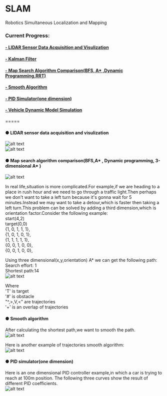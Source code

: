 # SLAM
Robotics Simultaneous Localization and Mapping  
### Current Progress:  
#### [- LIDAR Sensor Data Acquisition and Visulization](https://github.com/malichao/SLAM/tree/master/LIDAR)  
#### [- Kalman Filter](/KalmanFilter)  
#### [- Map Search Algorithm Comparison(BFS, A* ,Dynamic Programming,RRT)](/Search/GraphSearch)  
#### [- Smooth Algorithm](/Search/GraphSearch)  
#### [- PID Simulator(one dimension)](/PID)  
#### [- Vehicle Dynamic Model Simulation](Search/GraphSearch)  
    
=====
    
#### ● LIDAR sensor data acquisition and visulization  
![alt text](https://github.com/malichao/SLAM/blob/master/LIDAR/snapshots/2016%20Feb%2004%20-3.jpg)  
![alt text](https://github.com/malichao/SLAM/blob/master/LIDAR/snapshots/2016%20Feb%2004%20-5.jpg)  
  
#### ● Map search algorithm comparison(BFS,A* , Dynamic programming, 3-dimensional A* )  
![alt text](https://github.com/malichao/SLAM/blob/master/Search/GraphSearch/doc/comparison-s.jpg)  
  
In real life,situation is more complicated.For example,if we are heading to a place in rush hour and we need to go through a traffic light.Then perhaps we don't want to take a left turn because it's gonna wait for 5 minutes.Instead we may want to take a detour,which is faster then taking a left turn.This problem can be solved by adding a third dimension,which is orientation factor.Consider the following example:  
start(4,2)  
target(0,0)  
{1, 0, 1, 1, 1},  
{1, 0, 1, 0, 1},  
{1, 1, 1, 1, 1},  
{0, 0, 1, 0, 0},  
{0, 0, 1, 0, 0},	 
    
Using three dimensional(x,y,orientation) A* we can get the following path:  
Search effort: 1  
Shortest path:14  
![alt text](https://github.com/malichao/SLAM/blob/master/SLAM/snapshot/search%20result-s.jpg)  
  
Where  
'T' is target  
'#' is obstacle  
"^,>,V,<" are trajectories  
'+' is an overlap of trajectories  
    
#### ● Smooth algorithm  
After calculating the shortest path,we want to smooth the path.  
![alt text](https://github.com/malichao/SLAM/blob/master/SLAM/snapshot/search%20and%20smooth%20result-s.jpg)  
   
Here is another example of trajectories smooth algorithm:  
![alt text](https://github.com/malichao/SLAM/blob/master/SLAM/snapshot/search%20and%20smooth%20result2-s.jpg)  
   
#### ● PID simulator(one dimension) 
Here is an one dimensional PID controller example,in which a car is trying to reach at 100m position. The following three curves show the result of different PID coefficients.  
![alt text](https://github.com/malichao/SLAM/blob/master/PID/doc/pid1-s.png)   
  
